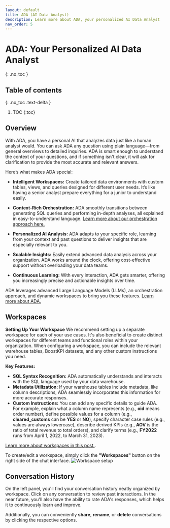 ```yaml
---
layout: default
title: ADA (AI Data Analyst)
description: Learn more about ADA, your personalized AI Data Analyst
nav_order: 5
---
```


# ADA: Your Personalized AI Data Analyst
{: .no_toc }

## Table of contents
{: .no_toc .text-delta }

1. TOC
{:toc}

## Overview

With ADA, you have a personal AI that analyzes data just like a human analyst
would. You can ask ADA any question using plain language—from general overviews
to detailed inquiries. ADA is smart enough to understand the context of your
questions, and if something isn't clear, it will ask for clarification to
provide the most accurate and relevant answers.

Here’s what makes ADA special:

- **Intelligent Workspaces:** Create tailored data environments with custom
  tables, views, and queries designed for different user needs. It’s like
having a senior analyst prepare everything for a junior to understand easily.

- **Context-Rich Orchestration:** ADA smoothly transitions between generating
  SQL queries and performing in-depth analyses, all explained in
easy-to-understand language. [Learn more about our orchestration approach
here.](https://blog.boostkpi.com/orchestration-llms/)

- **Personalized AI Analysis:** ADA adapts to your specific role, learning from
  your context and past questions to deliver insights that are especially
relevant to you.

- **Scalable Insights:** Easily extend advanced data analysis across your
  organization. ADA works around the clock, offering cost-effective support
without overloading your data teams.

- **Continuous Learning:** With every interaction, ADA gets smarter, offering
  you increasingly precise and actionable insights over time.

ADA leverages advanced Large Language Models (LLMs), an orchestration approach,
and dynamic workspaces to bring you these features. [Learn more about ADA.](https://blog.boostkpi.com/ai-data-analyst/)

## Workspaces
**Setting Up Your Workspace**
We recommend setting up a separate workspace for each of your use cases. It's
also beneficial to create distinct workspaces for different teams and
functional roles within your organization. When configuring a workspace, you
can include the relevant warehouse tables, BoostKPI datasets, and any other
custom instructions you need.

**Key Features:**
- **SQL Syntax Recognition:** ADA automatically understands and interacts with the SQL language used by your data warehouse.
- **Metadata Utilization:** If your warehouse tables include metadata, like column descriptions, ADA seamlessly incorporates this information for more accurate responses.
- **Custom Instructions:** You can add any specific details to guide ADA. For example, explain what a column name represents (e.g., **oid** means order number), define possible values for a column (e.g., **cleared_customs** can be **YES** or **NO**), specify character case rules (e.g., values are always lowercase), describe derived KPIs (e.g., **AOV** is the ratio of total revenue to total orders), and clarify terms (e.g., **FY2022** runs from April 1, 2022, to March 31, 2023).

[Learn more about workspaces in this post.](https://www.linkedin.com/posts/amitmanjhi_adtech-demo-activity-7220220876858773504-6ZcE?utm_source=share&utm_medium=member_desktop).

To create/edit a workspace, simply click the **"Workspaces"** button on the right side of the chat interface.
![Workspace setup](../../../images/workspace-setup.png)

## Conversation History
On the left panel, you'll find your conversation history neatly organized by
workspace. Click on any conversation to review past interactions. In the near
future, you'll also have the ability to rate ADA's responses, which helps it to
continuously learn and improve.

Additionally, you can conveniently **share**, **rename**, or **delete**
conversations by clicking the respective options.
